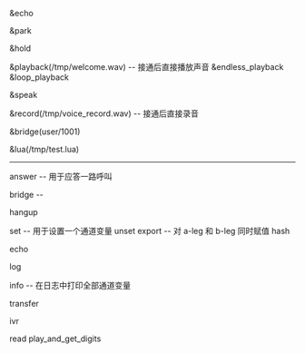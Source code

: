 
&echo

&park

&hold

&playback(/tmp/welcome.wav)  -- 接通后直接播放声音
&endless_playback
&loop_playback

&speak


&record(/tmp/voice_record.wav)  -- 接通后直接录音

&bridge(user/1001)

&lua(/tmp/test.lua)

---



answer -- 用于应答一路呼叫

bridge -- 

hangup

set -- 用于设置一个通道变量
unset
export -- 对 a-leg 和 b-leg 同时赋值
hash

echo



log


info -- 在日志中打印全部通道变量


transfer


ivr

read
play_and_get_digits

